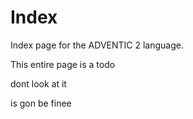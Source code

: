 # Index

Index page for the ADVENTIC 2 language.

This entire page is a todo

dont look at it

is gon be finee

